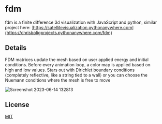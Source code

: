 # fdm
fdm is a finite difference 3d visualization with JavaScript and python,
similar project here: [https://satellitevisualization.pythonanywhere.com](https://chrisboligprojects.pythonanywhere.com/fdm)

## Details

FDM matrices update the mesh based on user applied  energy and initial conditions. Before every animation loop, a color map is applied based on high and low values. Stars out with Dirichlet boundary conditions (completely reflective, like a string tied to a wall) or you can choose the Nuemann conditions where the mesh is free to move


![Screenshot 2023-06-14 132813](https://github.com/chrisbolig/fdm/assets/63374700/4550f9be-b1d9-403c-9fee-16e82dac6e59)

## License

[MIT](https://choosealicense.com/licenses/mit/)

